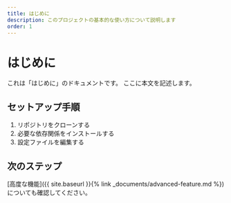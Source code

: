 ```yaml
---
title: はじめに
description: このプロジェクトの基本的な使い方について説明します
order: 1
---
```


# はじめに

これは「はじめに」のドキュメントです。
ここに本文を記述します。

## セットアップ手順

1. リポジトリをクローンする
2. 必要な依存関係をインストールする
3. 設定ファイルを編集する

## 次のステップ

[高度な機能]({{ site.baseurl }}{% link _documents/advanced-feature.md %})についても確認してください。
